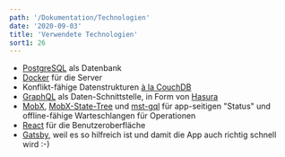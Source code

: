 ```yaml
---
path: '/Dokumentation/Technologien'
date: '2020-09-03'
title: 'Verwendete Technologien'
sort1: 26
---
```


- [PostgreSQL](https://www.postgresql.org) als Datenbank
- [Docker](<https://de.wikipedia.org/wiki/Docker_(Software)>) für die Server
- Konflikt-fähige Datenstrukturen [à la CouchDB](../offline-wie/#1-konflikt-fähige-datenstruktur)
- [GraphQL](https://github.com/facebook/graphql) als Daten-Schnittstelle, in Form von [Hasura](https://hasura.io)
- [MobX](https://mobx.js.org/), [MobX-State-Tree](https://github.com/mobxjs/mobx-state-tree) und [mst-gql](mst-gql) für app-seitigen "Status" und offline-fähige Warteschlangen für Operationen
- [React](https://facebook.github.io/react/index.html) für die Benutzeroberfläche
- [Gatsby](https://www.gatsbyjs.org), weil es so hilfreich ist und damit die App auch richtig schnell wird :-)
